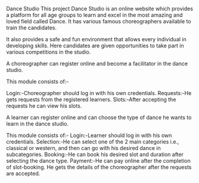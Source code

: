 Dance Studio
This project Dance Studio is an online website which provides a platform for all age groups to learn and excel in the most amazing and loved field called Dance. It has various famous choreographers available to train the candidates.

It also provides a safe and fun environment that allows every individual in developing skills. Here candidates are given opportunities to take part in various competitions in the studio.

A choreographer can register online and become a facilitator in the dance studio.

This module consists of:-

Login:-Choreographer should log in with his own credentials.
Requests:-He gets requests from the registered learners.
Slots:-After accepting the requests he can view his slots.

A learner can register online and can choose the type of dance he wants to learn in the dance studio.

This module consists of:-
Login:-Learner should log in with his own credentials.
Selection:-He can select one of the 2 main categories i.e., classical or western, and then can go with his desired dance in subcategories.
Booking:-He can book his desired slot and duration after selecting the dance type.
Payment:-He can pay online after the completion of slot-booking.
He gets the details of the choreographer after the requests are accepted.
